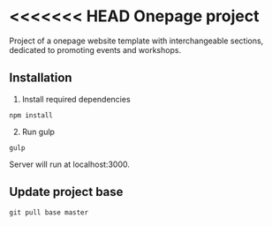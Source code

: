 <<<<<<< HEAD
Onepage project
===============

Project of a onepage website template with interchangeable sections, dedicated to promoting events and workshops.

## Installation

1. Install required dependencies
```
npm install
```

2. Run gulp
```
gulp
```

Server will run at localhost:3000.

## Update project base
```
git pull base master
```